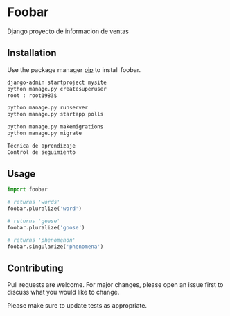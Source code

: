 # Foobar

Django proyecto de informacion de ventas

## Installation

Use the package manager [pip](https://pip.pypa.io/en/stable/) to install foobar.

```bash
django-admin startproject mysite
python manage.py createsuperuser
root : root1983$

python manage.py runserver
python manage.py startapp polls

python manage.py makemigrations
python manage.py migrate

Técnica de aprendizaje
Control de seguimiento
```

## Usage

```python
import foobar

# returns 'words'
foobar.pluralize('word')

# returns 'geese'
foobar.pluralize('goose')

# returns 'phenomenon'
foobar.singularize('phenomena')
```

## Contributing
Pull requests are welcome. For major changes, please open an issue first to discuss what you would like to change.

Please make sure to update tests as appropriate.

